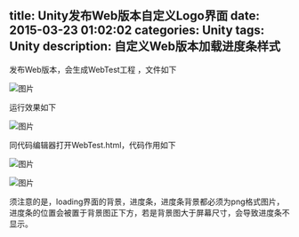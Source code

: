 title: Unity发布Web版本自定义Logo界面
date: 2015-03-23 01:02:02
categories: Unity
tags: Unity
description: 自定义Web版本加载进度条样式
---

<!--more-->
发布Web版本，会生成WebTest工程  ，文件如下
 
![图片](Unity_web_logo_proj.png)

运行效果如下

![图片](Unity_web_logo_run.png)

同代码编辑器打开WebTest.html，代码作用如下

![图片](Unity_web_logo_html_01.png)

![图片](Unity_web_logo_html_02.png)

须注意的是，loading界面的背景，进度条，进度条背景都必须为png格式图片，进度条的位置会被置于背景图正下方，若是背景图大于屏幕尺寸，会导致进度条不显示。

 